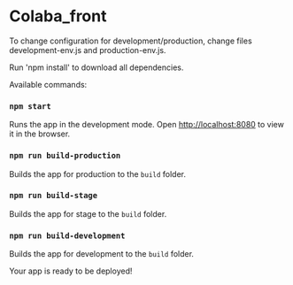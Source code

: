 # Colaba_front

To change configuration for development/production, change files development-env.js and production-env.js.

Run 'npm install' to download all dependencies.

Available commands:

### `npm start`

Runs the app in the development mode.
Open [http://localhost:8080](http://localhost:8080) to view it in the browser.

### `npm run build-production`

Builds the app for production to the `build` folder.

### `npm run build-stage`

Builds the app for stage to the `build` folder.

### `npm run build-development`

Builds the app for development to the `build` folder.

Your app is ready to be deployed!
